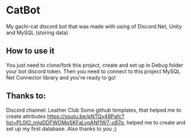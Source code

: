 # CatBot
My gachi-cat discord bot that was made with using of Discord.Net, Unity and MySQL (storing data)

## How to use it
You just need to clone/fork this project, create and set up in Debug folder your bot discord token.
Then you need to connect to this project MySQL Net Connector library and you're ready to go!

## Thanks to:
Discord channel: Leather Club
Some github templates, that helped me to create attributes
https://youtu.be/pNTQy48Pafc?list=PL0lO_mIqDDFWOMqSKFaLypANf1W7-o87q, helped me to create and set up my first database.
Also thanks to you ;)
